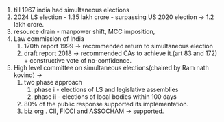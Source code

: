 1. till 1967 india had simultaneous elections
2. 2024 LS election - 1.35 lakh crore - surpassing US 2020 election → 1.2 lakh crore.
3. resource drain - manpower shift, MCC imposition,
4. Law commission of India
    1. 170th report 1999 → recommended return to simultaneous election
    2. draft report 2018 → recommended CAs to achieve it.(art 83 and 172) + constructive vote of no-confidence.
5. High level committee on simultaneous elections(chaired by Ram nath kovind) →
    1. two phase approach
        1. phase i - elections of LS and legislative assemblies
        2. phase ii - elections of local bodies within 100 days
    2. 80% of the public response supported its implementation.
    3. biz org . CII, FICCI and ASSOCHAM → supported.